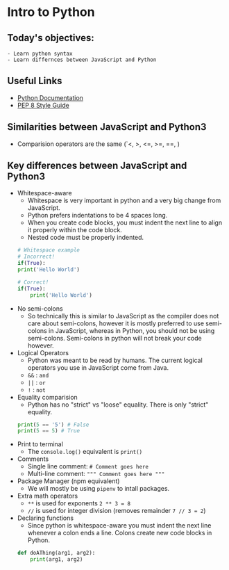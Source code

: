 # Intro to Python

## Today's objectives:
    - Learn python syntax
    - Learn differnces between JavaScript and Python

## Useful Links
- [Python Documentation](https://docs.python.org/3/)
- [PEP 8 Style Guide](https://peps.python.org/pep-0008/)

## Similarities between JavaScript and Python3
- Comparision operators are the same (`<, >, <=, >=, ==, )

## Key differences between JavaScript and Python3
- Whitespace-aware
    - Whitespace is very important in python and a very big change from JavaScript.
    - Python prefers indentations to be 4 spaces long.
    - When you create code blocks, you must indent the next line to align it properly within the code block.
    - Nested code must be properly indented.
    ```python
    # Whitespace example
    # Incorrect!
    if(True):
    print('Hello World')

    # Correct!
    if(True):
        print('Hello World')
    ```
- No semi-colons
    - So technically this is similar to JavaScript as the compiler does not care about semi-colons, however it is mostly preferred to use semi-colons in JavaScript, whereas in Python, you should not be using semi-colons. Semi-colons in python will not break your code however.
- Logical Operators
    - Python was meant to be read by humans. The current logical operators you use in JavaScript come from Java.
    - `&&` : `and`
    - `||` : `or`
    - `!`  : `not`
- Equality comparision
    - Python has no "strict" vs "loose" equality. There is only "strict" equality.
    ```python
    print(5 == '5') # False
    print(5 == 5) # True
    ```
- Print to terminal
    - The `console.log()` equivalent is `print()`
- Comments
    - Single line comment: `# Comment goes here`
    - Multi-line comment: `""" Comment goes here """`
- Package Manager (npm equivalent)
    - We will mostly be using `pipenv` to intall packages.
- Extra math operators
    - `**` is used for exponents `2 ** 3 = 8`
    - `//` is used for integer division (removes remainder `7 // 3 = 2`)
- Declaring functions
    - Since python is whitespace-aware you must indent the next line whenever a colon ends a line. Colons create new code blocks in Python.
    ```python
    def doAThing(arg1, arg2):
        print(arg1, arg2)
    ```
